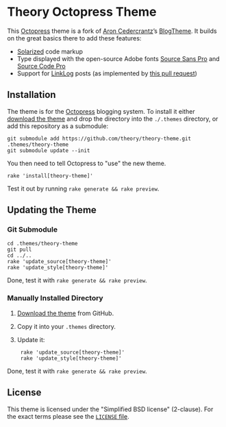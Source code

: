 Theory Octopress Theme
======================

This [Octopress] theme is a fork of [Aron Cedercrantz]’s [BlogTheme]. It
builds on the great basics there to add these features:

* [Solarized] code markup
* Type displayed with the open-source Adobe fonts [Source Sans Pro] and
  [Source Code Pro]
* Support for [LinkLog] posts (as implemented by [this pull request])

Installation
------------

The theme is for the [Octopress] blogging system. To install it either
[download the theme](https://github.com/theory/theory-theme/zipball/master)
and drop the directory into the `./.themes` directory, or add this repository
as a submodule:

    git submodule add https://github.com/theory/theory-theme.git .themes/theory-theme
    git submodule update --init

You then need to tell Octopress to "use" the new theme.

    rake 'install[theory-theme]'

Test it out by running `rake generate && rake preview`.

Updating the Theme
------------------

### Git Submodule

    cd .themes/theory-theme
    git pull
    cd ../..
    rake 'update_source[theory-theme]'
    rake 'update_style[theory-theme]'
    
Done, test it with `rake generate && rake preview`.

### Manually Installed  Directory

1. [Download the theme](https://github.com/theory/theory-theme/zipball/master)
   from GitHub.
2. Copy it into your `.themes` directory.
3. Update it:

        rake 'update_source[theory-theme]'
        rake 'update_style[theory-theme]'

Done, test it with `rake generate && rake preview`.

License
-------

This theme is licensed under the "Simplified BSD license" (2-clause). For the
exact terms please see the [`LICENSE` file].

[Octopress]: http://octopress.org/
[Aron Cedercrantz]: http://aron.cedercrantz.com/
[BlogTheme]: https://github.com/rastersize/BlogTheme/
[Solarized]: http://blog.teamtreehouse.com/solarized
[Source Sans Pro]: https://github.com/adobe/source-sans-pro/
[Source Code Pro]: https://github.com/adobe/source-code-pro/
[LinkLog]: http://octopress.org/docs/blogging/linklog/
[this pull request]: https://github.com/imathis/octopress/pull/1320
[`LICENSE` file]: https://github.com/rastersize/BlogTheme/blob/master/LICENSE
